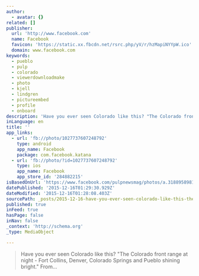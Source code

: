 ```yaml
---
author:
  - avatar: {}
related: []
publisher:
  url: 'http://www.facebook.com'
  name: Facebook
  favicon: 'https://static.xx.fbcdn.net/rsrc.php/yV/r/hzMapiNYYpW.ico'
  domain: www.facebook.com
keywords:
  - pueblo
  - pulp
  - colorado
  - viewerdownloadmake
  - photo
  - kjell
  - lindgren
  - pictureembed
  - profile
  - onboard
description: 'Have you ever seen Colorado like this? "The Colorado front range at night - Fort Collins, Denver, Colorado Springs and Pueblo shining bright." From...'
inLanguage: en
title: ''
app_links:
  - url: 'fb://photo/1027737607248792'
    type: android
    app_name: Facebook
    package: com.facebook.katana
  - url: 'fb://photo/?id=1027737607248792'
    type: ios
    app_name: Facebook
    app_store_id: '284882215'
isBasedOnUrl: 'https://www.facebook.com/pulpnewsmag/photos/a.318895898132970.72668.122474401108455/1027737607248792/'
datePublished: '2015-12-16T01:29:30.929Z'
dateModified: '2015-12-16T01:28:08.403Z'
sourcePath: _posts/2015-12-16-have-you-ever-seen-colorado-like-this-the-colorado-front-r.md
published: true
inFeed: true
hasPage: false
inNav: false
_context: 'http://schema.org'
_type: MediaObject

---
```

> Have you ever seen Colorado like this&quest; "The Colorado front range at night - Fort Collins&comma; Denver&comma; Colorado Springs and Pueblo shining bright&period;" From&period;&period;&period;